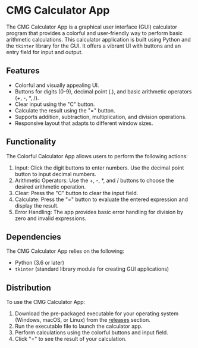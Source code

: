 # CMG Calculator App

The CMG Calculator App is a graphical user interface (GUI) calculator program that provides a colorful and user-friendly way to perform basic arithmetic calculations. This calculator application is built using Python and the `tkinter` library for the GUI. It offers a vibrant UI with buttons and an entry field for input and output.

## Features

- Colorful and visually appealing UI.
- Buttons for digits (0-9), decimal point (.), and basic arithmetic operators (+, -, *, /).
- Clear input using the "C" button.
- Calculate the result using the "=" button.
- Supports addition, subtraction, multiplication, and division operations.
- Responsive layout that adapts to different window sizes.

## Functionality

The Colorful Calculator App allows users to perform the following actions:

1. Input: Click the digit buttons to enter numbers. Use the decimal point button to input decimal numbers.
2. Arithmetic Operators: Use the +, -, *, and / buttons to choose the desired arithmetic operation.
3. Clear: Press the "C" button to clear the input field.
4. Calculate: Press the "=" button to evaluate the entered expression and display the result.
5. Error Handling: The app provides basic error handling for division by zero and invalid expressions.

## Dependencies

The CMG Calculator App relies on the following:

- Python (3.6 or later)
- `tkinter` (standard library module for creating GUI applications)

## Distribution

To use the CMG Calculator App:

1. Download the pre-packaged executable for your operating system (Windows, macOS, or Linux) from the [releases](https://github.com/mwanikigachanja/alx-zero_day/python_scripts/calc_2/releases) section.
2. Run the executable file to launch the calculator app.
3. Perform calculations using the colorful buttons and input field.
4. Click "=" to see the result of your calculation.

